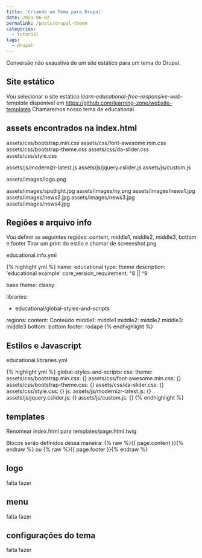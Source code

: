 ```yaml
---
title: 'Criando um Tema para Drupal'
date: 2021-06-02
permalink: /posts/drupal-theme
categories:
  - tutorial
tags:
  - drupal
---
```


Conversão não exaustiva de um site estático para um tema do Drupal.

<ul id="toc"></ul>

## Site estático

Vou selecionar o site estático *learn-educational-free-responsive-web-template* disponível em https://github.com/learning-zone/website-templates
Chamaremos nosso tema de educational.

## assets encontrados na index.html

assets/css/bootstrap.min.css
assets/css/font-awesome.min.css
assets/css/bootstrap-theme.css
assets/css/da-slider.css
assets/css/style.css

assets/js/modernizr-latest.js
assets/js/jquery.cslider.js
assets/js/custom.js

assets/images/logo.png

assets/images/spotlight.jpg
assets/images/ny.png
assets/images/news1.jpg
assets/images/news2.jpg
assets/images/news3.jpg
assets/images/news4.jpg

## Regiões e arquivo info

Vou definir as seguintes regiões: content, middle1, middle2, middle3, bottom e footer
Tirar um print do estilo e chamar de screenshot.png

educational.info.yml

{% highlight yml %}
name: educational
type: theme
description: 'educational example'
core_version_requirement: ^8 || ^9

base theme: classy

libraries:
  - educational/global-styles-and-scripts

regions:
  content: Conteúdo
  middle1: middle1
  middle2: middle2
  middle3: middle3
  bottom: bottom
  footer: rodapé
{% endhighlight %}

## Estilos e Javascript

educational.libraries.yml

{% highlight yml %}
global-styles-and-scripts:
  css:
    theme:
      assets/css/bootstrap.min.css: {}
      assets/css/font-awesome.min.css: {}
      assets/css/bootstrap-theme.css: {}
      assets/css/da-slider.css: {}
      assets/css/style.css: {}
  js:
    assets/js/modernizr-latest.js: {}
    assets/js/jquery.cslider.js: {}
    assets/js/custom.js: {}
{% endhighlight %}

## templates

Renomear index.html para templates/page.html.twig

Blocos serão definidos dessa maneira: {% raw %}{{ page.content }}{% endraw %} 
ou {% raw %}{{ page.footer }}{% endraw %}

## logo

falta fazer

## menu

falta fazer

## configurações do tema  

falta fazer